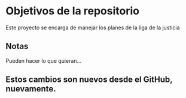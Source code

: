 # Objetivos de la repositorio

Este proyecto se encarga de manejar los planes de la liga de la justicia


## Notas
Pueden hacer lo que quieran...
## Estos cambios son nuevos desde el GitHub, nuevamente.
